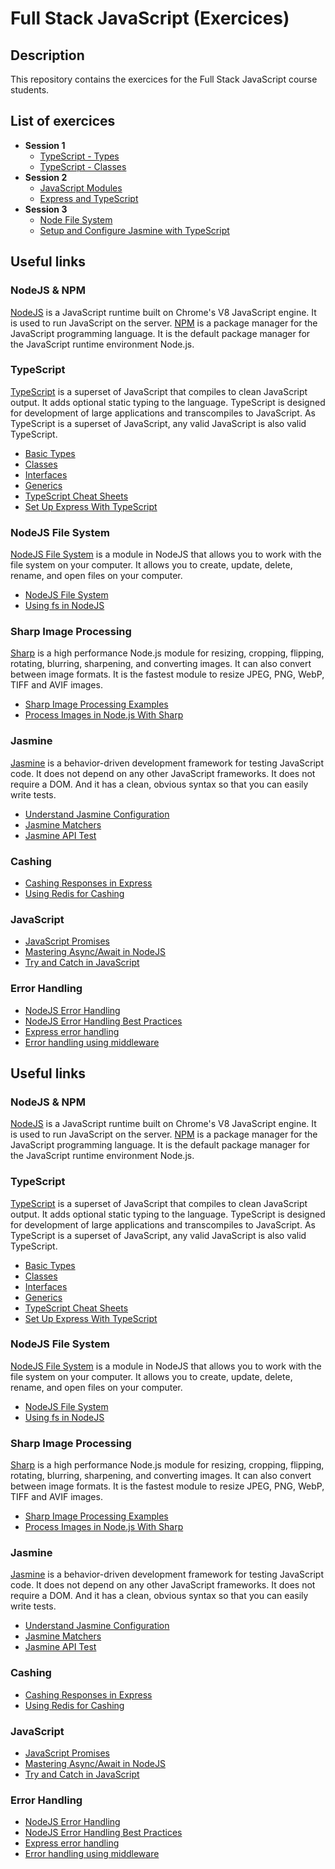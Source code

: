 # Full Stack JavaScript (Exercices)

## Description

This repository contains the exercices for the Full Stack JavaScript course students.

## List of exercices

- **Session 1**
  - [TypeScript - Types](./typescript-types)
  - [TypeScript - Classes](./typescript-types)
- **Session 2**
  - [JavaScript Modules](./js-modules)
  - [Express and TypeScript](./express-ts)
- **Session 3**
  - [Node File System](./file-system)
  - [Setup and Configure Jasmine with TypeScript](./jasmine)

## Useful links

### NodeJS & NPM

[NodeJS](https://nodejs.org/en/) is a JavaScript runtime built on Chrome's V8 JavaScript engine. It is used to run JavaScript on the server. [NPM](https://www.npmjs.com/) is a package manager for the JavaScript programming language. It is the default package manager for the JavaScript runtime environment Node.js.

### TypeScript

[TypeScript](https://www.typescriptlang.org/) is a superset of JavaScript that compiles to clean JavaScript output. It adds optional static typing to the language. TypeScript is designed for development of large applications and transcompiles to JavaScript. As TypeScript is a superset of JavaScript, any valid JavaScript is also valid TypeScript.

- [Basic Types](https://www.typescriptlang.org/docs/handbook/basic-types.html)
- [Classes](https://www.typescriptlang.org/docs/handbook/classes.html)
- [Interfaces](https://www.typescriptlang.org/docs/handbook/interfaces.html)
- [Generics](https://www.typescriptlang.org/docs/handbook/generics.html)
- [TypeScript Cheat Sheets](https://www.typescriptlang.org/cheatsheets)
- [Set Up Express With TypeScript](https://levelup.gitconnected.com/how-to-properly-set-up-express-with-typescript-1b52570677c9)

### NodeJS File System

[NodeJS File System](https://nodejs.org/api/fs.html) is a module in NodeJS that allows you to work with the file system on your computer. It allows you to create, update, delete, rename, and open files on your computer.

- [NodeJS File System](https://nodejs.org/api/fs.html)
- [Using fs in NodeJS](https://www.geeksforgeeks.org/node-js-file-system/)

### Sharp Image Processing

[Sharp](https://sharp.pixelplumbing.com/) is a high performance Node.js module for resizing, cropping, flipping, rotating, blurring, sharpening, and converting images. It can also convert between image formats. It is the fastest module to resize JPEG, PNG, WebP, TIFF and AVIF images.

- [Sharp Image Processing Examples](https://sharp.pixelplumbing.com/en/stable/api-operation/#examples)
- [Process Images in Node.js With Sharp](https://www.digitalocean.com/community/tutorials/how-to-process-images-in-node-js-with-sharp)

### Jasmine

[Jasmine](https://jasmine.github.io/) is a behavior-driven development framework for testing JavaScript code. It does not depend on any other JavaScript frameworks. It does not require a DOM. And it has a clean, obvious syntax so that you can easily write tests.

- [Understand Jasmine Configuration](https://www.guru99.com/node-js-testing-jasmine.html)
- [Jasmine Matchers](https://jasmine.github.io/api/edge/matchers.html)
- [Jasmine API Test](https://medium.com/@xpander001/using-supertest-with-jasmine-jest-5d526c362a4b)

### Cashing
<!-- q: what is cashing -->

- [Cashing Responses in Express](https://medium.com/the-node-js-collection/simple-server-side-cache-for-express-js-with-node-js-45ff296ca0f0)
- [Using Redis for Cashing](https://developer.redis.com/develop/node/nodecrashcourse/caching/)

### JavaScript

- [JavaScript Promises](https://www.geeksforgeeks.org/javascript-promises/)
- [Mastering Async/Await in NodeJS](https://blog.risingstack.com/mastering-async-await-in-nodejs/)
- [Try and Catch in JavaScript](https://www.freecodecamp.org/news/try-catch-in-javascript/)

### Error Handling

- [NodeJS Error Handling](https://www.joyent.com/node-js/production/design/errors)
- [NodeJS Error Handling Best Practices](https://www.joyent.com/node-js/production/design/errors)
- [Express error handling](https://expressjs.com/en/guide/error-handling.html)
- [Error handling using middleware](https://reflectoring.io/express-error-handling/)

## Useful links

### NodeJS & NPM

[NodeJS](https://nodejs.org/en/) is a JavaScript runtime built on Chrome's V8 JavaScript engine. It is used to run JavaScript on the server. [NPM](https://www.npmjs.com/) is a package manager for the JavaScript programming language. It is the default package manager for the JavaScript runtime environment Node.js.

### TypeScript

[TypeScript](https://www.typescriptlang.org/) is a superset of JavaScript that compiles to clean JavaScript output. It adds optional static typing to the language. TypeScript is designed for development of large applications and transcompiles to JavaScript. As TypeScript is a superset of JavaScript, any valid JavaScript is also valid TypeScript.

- [Basic Types](https://www.typescriptlang.org/docs/handbook/basic-types.html)
- [Classes](https://www.typescriptlang.org/docs/handbook/classes.html)
- [Interfaces](https://www.typescriptlang.org/docs/handbook/interfaces.html)
- [Generics](https://www.typescriptlang.org/docs/handbook/generics.html)
- [TypeScript Cheat Sheets](https://www.typescriptlang.org/cheatsheets)
- [Set Up Express With TypeScript](https://levelup.gitconnected.com/how-to-properly-set-up-express-with-typescript-1b52570677c9)

### NodeJS File System

[NodeJS File System](https://nodejs.org/api/fs.html) is a module in NodeJS that allows you to work with the file system on your computer. It allows you to create, update, delete, rename, and open files on your computer.

- [NodeJS File System](https://nodejs.org/api/fs.html)
- [Using fs in NodeJS](https://www.geeksforgeeks.org/node-js-file-system/)

### Sharp Image Processing

[Sharp](https://sharp.pixelplumbing.com/) is a high performance Node.js module for resizing, cropping, flipping, rotating, blurring, sharpening, and converting images. It can also convert between image formats. It is the fastest module to resize JPEG, PNG, WebP, TIFF and AVIF images.

- [Sharp Image Processing Examples](https://sharp.pixelplumbing.com/en/stable/api-operation/#examples)
- [Process Images in Node.js With Sharp](https://www.digitalocean.com/community/tutorials/how-to-process-images-in-node-js-with-sharp)

### Jasmine

[Jasmine](https://jasmine.github.io/) is a behavior-driven development framework for testing JavaScript code. It does not depend on any other JavaScript frameworks. It does not require a DOM. And it has a clean, obvious syntax so that you can easily write tests.

- [Understand Jasmine Configuration](https://www.guru99.com/node-js-testing-jasmine.html)
- [Jasmine Matchers](https://jasmine.github.io/api/edge/matchers.html)
- [Jasmine API Test](https://medium.com/@xpander001/using-supertest-with-jasmine-jest-5d526c362a4b)

### Cashing
<!-- q: what is cashing -->

- [Cashing Responses in Express](https://medium.com/the-node-js-collection/simple-server-side-cache-for-express-js-with-node-js-45ff296ca0f0)
- [Using Redis for Cashing](https://developer.redis.com/develop/node/nodecrashcourse/caching/)

### JavaScript

- [JavaScript Promises](https://www.geeksforgeeks.org/javascript-promises/)
- [Mastering Async/Await in NodeJS](https://blog.risingstack.com/mastering-async-await-in-nodejs/)
- [Try and Catch in JavaScript](https://www.freecodecamp.org/news/try-catch-in-javascript/)

### Error Handling

- [NodeJS Error Handling](https://www.joyent.com/node-js/production/design/errors)
- [NodeJS Error Handling Best Practices](https://www.joyent.com/node-js/production/design/errors)
- [Express error handling](https://expressjs.com/en/guide/error-handling.html)
- [Error handling using middleware](https://reflectoring.io/express-error-handling/)
